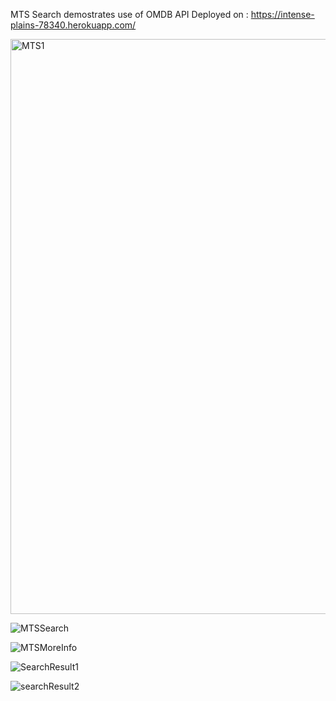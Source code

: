 MTS Search demostrates use of OMDB API
Deployed on : https://intense-plains-78340.herokuapp.com/

<img width="920" alt="MTS1" src="https://user-images.githubusercontent.com/70189069/122106677-db239f00-ce37-11eb-94bd-eb465e094cc1.PNG">

![MTSSearch](https://user-images.githubusercontent.com/70189069/122106743-eb3b7e80-ce37-11eb-8fac-c6363c535cea.png)

![MTSMoreInfo](https://user-images.githubusercontent.com/70189069/122106764-f0003280-ce37-11eb-9c66-1d38af19e3df.png)

![SearchResult1](https://user-images.githubusercontent.com/70189069/122106787-f7274080-ce37-11eb-84ce-721fb270f56d.png)

![searchResult2](https://user-images.githubusercontent.com/70189069/122106790-f8586d80-ce37-11eb-9ced-6ca640319fc4.png)
